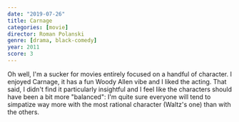 ```yaml
---
date: "2019-07-26"
title: Carnage
categories: [movie]
director: Roman Polanski
genre: [drama, black-comedy]
year: 2011
score: 3
---
```


Oh well, I'm a sucker for movies entirely focused on a handful of character. I enjoyed Carnage, it has a fun Woody Allen vibe and I liked the acting. That said, I didn't find it particularly insightful and I feel like the characters should have been a bit more "balanced": I'm quite sure everyone will tend to simpatize way more with the most rational character (Waltz's one) than with the others. 